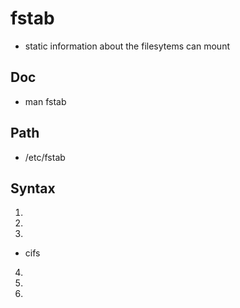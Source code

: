 # fstab
* static information about the filesytems can mount

## Doc
* man fstab

## Path
* /etc/fstab

## Syntax
1) <file system>
2) <mount point>
3) <type>
  * cifs
4) <options>
5) <dump>
6) <pass>
